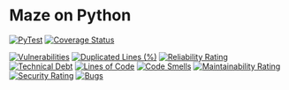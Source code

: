 # Maze on Python

[![PyTest](https://github.com/Ghost-FlexAgen/task3/actions/workflows/pytest.yml/badge.svg)](https://github.com/Ghost-FlexAgen/task3/actions/workflows/pytest.yml)
[![Coverage Status](https://coveralls.io/repos/github/Ghost-FlexAgen/task3/badge.svg?branch=main)](https://coveralls.io/github/Ghost-FlexAgen/task3?branch=main)

[![Vulnerabilities](https://sonarcloud.io/api/project_badges/measure?project=Ghost-FlexAgen_task3&metric=vulnerabilities)](https://sonarcloud.io/summary/new_code?id=Ghost-FlexAgen_task3)
[![Duplicated Lines (%)](https://sonarcloud.io/api/project_badges/measure?project=Ghost-FlexAgen_task3&metric=duplicated_lines_density)](https://sonarcloud.io/summary/new_code?id=Ghost-FlexAgen_task3)
[![Reliability Rating](https://sonarcloud.io/api/project_badges/measure?project=Ghost-FlexAgen_task3&metric=reliability_rating)](https://sonarcloud.io/summary/new_code?id=Ghost-FlexAgen_task3)
[![Technical Debt](https://sonarcloud.io/api/project_badges/measure?project=Ghost-FlexAgen_task3&metric=sqale_index)](https://sonarcloud.io/summary/new_code?id=Ghost-FlexAgen_task3)
[![Lines of Code](https://sonarcloud.io/api/project_badges/measure?project=Ghost-FlexAgen_task3&metric=ncloc)](https://sonarcloud.io/summary/new_code?id=Ghost-FlexAgen_task3)
[![Code Smells](https://sonarcloud.io/api/project_badges/measure?project=Ghost-FlexAgen_task3&metric=code_smells)](https://sonarcloud.io/summary/new_code?id=Ghost-FlexAgen_task3)
[![Maintainability Rating](https://sonarcloud.io/api/project_badges/measure?project=Ghost-FlexAgen_task3&metric=sqale_rating)](https://sonarcloud.io/summary/new_code?id=Ghost-FlexAgen_task3)
[![Security Rating](https://sonarcloud.io/api/project_badges/measure?project=Ghost-FlexAgen_task3&metric=security_rating)](https://sonarcloud.io/summary/new_code?id=Ghost-FlexAgen_task3)
[![Bugs](https://sonarcloud.io/api/project_badges/measure?project=Ghost-FlexAgen_task3&metric=bugs)](https://sonarcloud.io/summary/new_code?id=Ghost-FlexAgen_task3)
